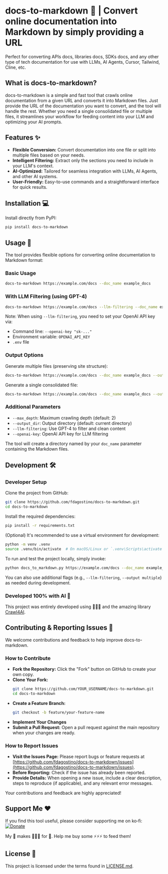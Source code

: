 # docs-to-markdown 🚀 | Convert online documentation into Markdown by simply providing a URL

Perfect for converting APIs docs, libraries docs, SDKs docs, and any other type of tech documentation for use with LLMs, AI Agents, Cursor, Tailwind, Cline, etc.

## What is docs-to-markdown?  
docs-to-markdown is a simple and fast tool that crawls online documentation from a given URL and converts it into Markdown files. 
Just provide the URL of the documentation you want to convert, and the tool will handle the rest. 
Whether you need a single consolidated file or multiple files, it streamlines your workflow for feeding content into your LLM and optimizing your AI prompts.

## Features ✨  
- **Flexible Conversion:** Convert documentation into one file or split into multiple files based on your needs.
- **Intelligent Filtering:** Extract only the sections you need to include in your LLM's context.
- **AI-Optimized:** Tailored for seamless integration with LLMs, AI Agents, and other AI systems.
- **User-Friendly:** Easy-to-use commands and a straightforward interface for quick results.

## Installation 💻  
Install directly from PyPI:
```bash
pip install docs-to-markdown
```

## Usage 🚀  
The tool provides flexible options for converting online documentation to Markdown format:

### Basic Usage
```bash
docs-to-markdown https://example.com/docs --doc_name example_docs
```

### With LLM Filtering (using GPT-4)
```bash
docs-to-markdown https://example.com/docs --llm-filtering --doc_name example_docs
```
Note: When using `--llm-filtering`, you need to set your OpenAI API key via:
- Command line: `--openai-key "sk-..."`
- Environment variable: `OPENAI_API_KEY`
- `.env` file

### Output Options
Generate multiple files (preserving site structure):
```bash
docs-to-markdown https://example.com/docs --doc_name example_docs --output multiple
```

Generate a single consolidated file:
```bash
docs-to-markdown https://example.com/docs --doc_name example_docs --output single
```

### Additional Parameters
- `--max_depth`: Maximum crawling depth (default: 2)
- `--output_dir`: Output directory (default: current directory)
- `--llm-filtering`: Use GPT-4 to filter and clean content
- `--openai-key`: OpenAI API key for LLM filtering

The tool will create a directory named by your `doc_name` parameter containing the Markdown files.

## Development 🛠️

### Developer Setup
Clone the project from GitHub:
```bash
git clone https://github.com/fdagostino/docs-to-markdown.git
cd docs-to-markdown
```

Install the required dependencies:
```bash
pip install -r requirements.txt
```

(Optional) It's recommended to use a virtual environment for development:
```bash
python -m venv .venv
source .venv/bin/activate  # On macOS/Linux or `.venv\Scripts\activate` on Windows
```

To run and test the project locally, simply invoke:
```bash
python docs_to_markdown.py https://example.com/docs --doc_name example_docs
```
You can also use additional flags (e.g., `--llm-filtering`, `--output multiple`) as needed during development.

### Developed 100% with AI 🤖
This project was entirely developed using 🤖🤖🤖 and the amazing library [Crawl4AI](https://github.com/unclecode/crawl4ai).

## Contributing & Reporting Issues 🤝

We welcome contributions and feedback to help improve docs-to-markdown.

### How to Contribute
- **Fork the Repository:** Click the "Fork" button on GitHub to create your own copy.
- **Clone Your Fork:**  
  ```bash
  git clone https://github.com/YOUR_USERNAME/docs-to-markdown.git
  cd docs-to-markdown
  ```
- **Create a Feature Branch:**  
  ```bash
  git checkout -b feature/your-feature-name
  ```
- **Implement Your Changes** 
- **Submit a Pull Request:** Open a pull request against the main repository when your changes are ready.

### How to Report Issues
- **Visit the Issues Page:** Please report bugs or feature requests at [https://github.com/fdagostino/docs-to-markdown/issues](https://github.com/fdagostino/docs-to-markdown/issues).
- **Before Reporting:** Check if the issue has already been reported.
- **Provide Details:** When opening a new issue, include a clear description, steps to reproduce (if applicable), and any relevant error messages.

Your contributions and feedback are highly appreciated!

## Support Me ❤️ 
If you find this tool useful, please consider supporting me on ko‑fi:  
[![Donate](https://ko-fi.com/img/githubbutton_sm.svg)](https://ko-fi.com/frandagostino) 

My 🤖 makes 🔧🔧🔧 for 🫵.
Help me buy some ⚡⚡⚡ to feed them!

## License 📄  
This project is licensed under the terms found in [LICENSE.md](LICENSE.md).
